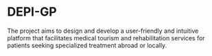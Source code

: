 # DEPI-GP
The project aims to design and develop a user-friendly and intuitive platform that facilitates medical tourism and rehabilitation services for patients seeking specialized treatment abroad or locally.

